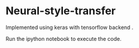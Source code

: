 # Neural-style-transfer

Implemented using keras with tensorflow backend .


Run the ipython notebook to execute the code.
